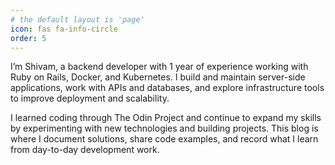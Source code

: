 ```yaml
---
# the default layout is 'page'
icon: fas fa-info-circle
order: 5
---
```


I’m Shivam, a backend developer with 1 year of experience working with Ruby on Rails, Docker, and Kubernetes. I build and maintain server-side applications, work with APIs and databases, and explore infrastructure tools to improve deployment and scalability.

I learned coding through The Odin Project and continue to expand my skills by experimenting with new technologies and building projects. This blog is where I document solutions, share code examples, and record what I learn from day-to-day development work.
